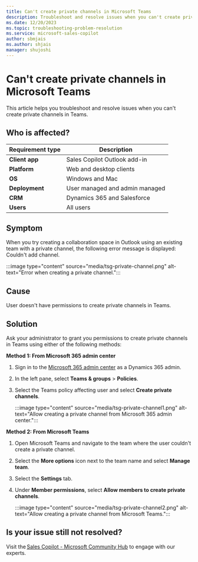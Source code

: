 ```yaml
---
title: Can't create private channels in Microsoft Teams
description: Troubleshoot and resolve issues when you can't create private channels in Microsoft Teams.
ms.date: 12/20/2023
ms.topic: troubleshooting-problem-resolution
ms.service: microsoft-sales-copilot
author: sbmjais
ms.author: shjais
manager: shujoshi
---
```


# Can't create private channels in Microsoft Teams

This article helps you troubleshoot and resolve issues when you can't create private channels in Teams.

## Who is affected?

| Requirement type |Description  |
|---------|---------|
|**Client app**     |  Sales Copilot Outlook add-in        |
|**Platform**     | Web and desktop clients         |
|**OS**     | Windows and Mac         |
|**Deployment**     | User managed and admin managed       |
|**CRM**     | Dynamics 365 and Salesforce      |
|**Users**     | All users |

## Symptom

When you try creating a collaboration space in Outlook using an existing team with a private channel, the following error message is displayed: Couldn't add channel.

:::image type="content" source="media/tsg-private-channel.png" alt-text="Error when creating a private channel.":::

## Cause

User doesn't have permissions to create private channels in Teams.

## Solution

Ask your administrator to grant you permissions to create private channels in Teams using either of the following methods:

**Method 1: From Microsoft 365 admin center**

1. Sign in to the [Microsoft 365 admin center](https://admin.microsoft.com/) as a Dynamics 365 admin.

2. In the left pane, select **Teams & groups** > **Policies**.

3. Select the Teams policy affecting user and select **Create private channels**.

    :::image type="content" source="media/tsg-private-channel1.png" alt-text="Allow creating a private channel from Microsoft 365 admin center.":::

**Method 2: From Microsoft Teams**

1. Open Microsoft Teams and navigate to the team where the user couldn't create a private channel. 

2. Select the **More options** icon next to the team name and select **Manage team**.

3. Select the **Settings** tab.

4. Under **Member permissions**, select **Allow members to create private channels**.

    :::image type="content" source="media/tsg-private-channel2.png" alt-text="Allow creating a private channel from Microsoft Teams.":::


## Is your issue still not resolved?

Visit the [Sales Copilot - Microsoft Community Hub](https://techcommunity.microsoft.com/t5/viva-sales/bd-p/VivaSales) to engage with our experts.